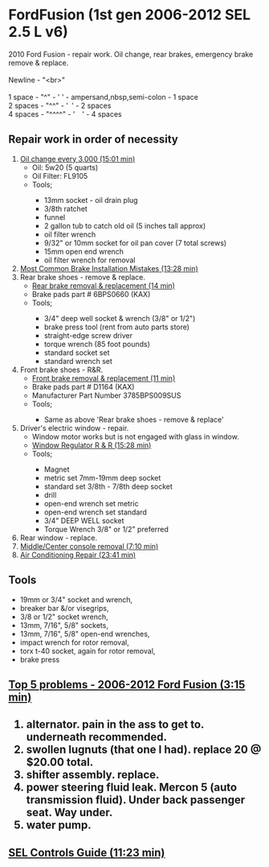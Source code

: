 <h1 id="ford">FordFusion (1st gen 2006-2012 SEL 2.5 L v6)</h1>
2010 Ford Fusion - repair work. Oil change, rear brakes, emergency brake remove &amp; replace.<br>
<br>
Newline - "&lt;br&gt;"<br>
<br>
1 space  - "^"    - '&nbsp;' - ampersand,nbsp,semi-colon - 1 space<br>
2 spaces - "^^"   - '&ensp;' - 2 spaces<br>
4 spaces - "^^^^" - '&emsp;' - 4 spaces<br>

<h2 id="repair">Repair work in order of necessity</h2>

<ol type="1">
<li> <a href="https://www.youtube.com/watch?v=Kc3Ax45X5fo">Oil change every 3,000 (15:01 min)</a>
  <ul>
    <li>Oil: 5w20 (5 quarts)</li>
    <li>Oil Filter: FL9105</li>
    <li>Tools;</li>
      <ul>
        <li>13mm socket - oil drain plug</li>
        <li>3/8th ratchet</li>
        <li>funnel</li>
        <li>2 gallon tub to catch old oil (5 inches tall approx)</li>
        <li>oil filter wrench</li>
        <li>9/32" or 10mm socket for oil pan cover (7 total screws)</li>
        <li>15mm open end wrench</li>
        <li>oil filter wrench for removal</li>
    </ul>
  </ul></li>
<li><a href="https://www.youtube.com/watch?v=1O1dOgG9cII">Most Common Brake Installation Mistakes (13:28 min)</a></li>

<li> Rear brake shoes - remove & replace.<br>
  <ul>
    <li><a href="https://www.youtube.com/watch?v=cikKzEFv_fs">Rear brake removal & replacement (14 min)</a></li>
    <li>Brake pads part # 6BPS0660 (KAX)</li>
    <li>Tools;</li>
     <ul>
       <li>3/4" deep well socket & wrench (3/8" or 1/2")
       <li>brake press tool (rent from auto parts store)</li>
       <li>straight-edge screw driver</li>
       <li>torque wrench (85 foot pounds)</li>
       <li>standard socket set</li>
       <li>standard wrench set</li>
    </ul>
  </ul>
</li>
<li> Front brake shoes - R&R.<br>
  <ul>
    <li><a href="https://www.youtube.com/watch?v=qrnqmVq10cw">Front brake removal & replacement (11 min)</a></li>
    <li>Brake pads part # D1164 (KAX)</li>
    <li>Manufacturer Part Number	‎3785BPS009SUS</li>
    <li>Tools;</li>
      <ul>
        <li>Same as above 'Rear brake shoes - remove & replace'</li>
    </ul>
  </ul></li>
  
<li> Driver's electric window - repair.<br>
  <ul>
    <li> Window motor works but is not engaged with glass in window.</li>
    <li> <a href="https://www.youtube.com/watch?v=qpxrymHjmXc">Window Regulator R & R (15:28 min)</a></li>
    <li> Tools;</li>
    <ul>
      <li>Magnet
      <li>metric set 7mm-19mm deep socket</li>
      <li>standard set 3/8th - 7/8th deep socket</li>
      <li>drill</li>
      <li>open-end wrench set metric</li>
      <li>open-end wrench set standard</li>
      <li>3/4" DEEP WELL socket</li>
      <li>Torque Wrench 3/8" or 1/2" preferred</li>
    </ul>
  </ul>
  </li>
  
  <li> Rear window - replace.<br></li>

  <li><a href="https://www.youtube.com/watch?v=CdjM3eWzD1Y">Middle/Center console removal (7:10 min)</a></li>

  <li><a href="https://www.youtube.com/watch?v=3cfPShi_-Nk">Air Conditioning Repair (23:41 min)</a></li>
</ol>

<h2>Tools</h2>
<ul>
  <li>19mm or 3/4" socket and wrench,</li>
  <li>breaker bar &/or visegrips,</li>
  <li>3/8 or 1/2" socket wrench,</li>
  <li>13mm, 7/16", 5/8" sockets,</li>
  <li>13mm, 7/16", 5/8" open-end wrenches,</li>
  <li>impact wrench for rotor removal,</li>
  <li>torx t-40 socket, again for rotor removal,</li>
  <li>brake press</li>
</ul>

<h2><a href="https://www.youtube.com/watch?v=yaRQo5uPNyY">Top 5 problems - 2006-2012 Ford Fusion (3:15 min)</a><h2>
<ol id="top5">
  <li>alternator.  pain in the ass to get to.  underneath recommended.</li>
  <li>swollen lugnuts (that one I had). replace 20 @ $20.00 total.</li>
  <li>shifter assembly. replace.</li>
  <li>power steering fluid leak. Mercon 5 (auto transmission fluid).  Under back passenger seat.  Way under.</li>
  <li>water pump.</li>
  </ol>

<h2><a href="https://www.youtube.com/watch?v=xrymc0CV86Q">SEL Controls Guide (11:23 min)</a></h2>


